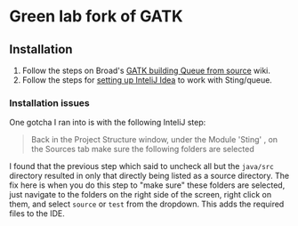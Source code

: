 # Green lab fork of GATK
## Installation

1. Follow the steps on Broad's [GATK building Queue from source](http://www.broadinstitute.org/gsa/wiki/index.php/Queue#Building_Queue_from_source "Queue#Building_Queue_from_source") wiki.
2. Follow the steps for [setting up InteliJ Idea](http://www.broadinstitute.org/gsa/wiki/index.php/Queue_with_IntelliJ_IDEA "Setup InteliJ Idea") to work with Sting/queue.

### Installation issues
One gotcha I ran into is with the following InteliJ step:
>Back in the Project Structure window, under the Module 'Sting' , on the Sources tab make sure the following folders are selected

I found that the previous step which said to uncheck all but the `java/src` directory resulted in only that directly being listed as a source directory. The fix here is when you do this step to "make sure" these folders are selected, just navigate to the folders on the right side of the screen, right click on them, and select `source` or `test` from the dropdown. This adds the required files to the IDE.